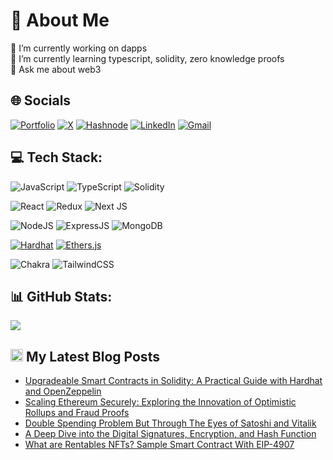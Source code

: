 # 💫 About Me

🔭 I’m currently working on dapps<br>
🌱 I’m currently learning typescript, solidity, zero knowledge proofs<br>
💬 Ask me about web3<br>

## 🌐 Socials

[![Portfolio](https://img.shields.io/badge/Portfolio-255E63?style=for-the-badge&logo=About.me&logoColor=white)](www.emreaslan.dev)
[![X](https://img.shields.io/badge/X-000000?style=for-the-badge&logo=x&logoColor=white
)](https://twitter.com/blockenddev)
[![Hashnode](https://img.shields.io/badge/Hashnode-2962FF?style=for-the-badge&logo=hashnode&logoColor=white)](https://emreaslan.hashnode.dev/)
[![LinkedIn](https://img.shields.io/badge/LinkedIn-0077B5?style=for-the-badge&logo=linkedin&logoColor=white)](https://www.linkedin.com/in/emreaslan7/)
[![Gmail](https://img.shields.io/badge/Gmail-D14836?style=for-the-badge&logo=gmail&logoColor=white)](emreaslan.eth@gmail.com)

## 💻 Tech Stack:

![JavaScript](https://img.shields.io/badge/javascript-%23323330.svg?style=for-the-badge&logo=javascript&logoColor=%23F7DF1E)
![TypeScript](https://img.shields.io/badge/TypeScript-007ACC?style=for-the-badge&logo=typescript&logoColor=white)
![Solidity](https://img.shields.io/badge/Solidity-e6e6e6?style=for-the-badge&logo=solidity&logoColor=black)

![React](https://img.shields.io/badge/react-%2320232a.svg?style=for-the-badge&logo=react&logoColor=%2361DAFB)
![Redux](https://img.shields.io/badge/redux-%23593d88.svg?style=for-the-badge&logo=redux&logoColor=white)
![Next JS](https://img.shields.io/badge/Next-black?style=for-the-badge&logo=next.js&logoColor=white)

![NodeJS](https://img.shields.io/badge/Node.js-339933.svg?style=for-the-badge&logo=nodedotjs&logoColor=white)
![ExpressJS](https://img.shields.io/badge/Express-000000.svg?style=for-the-badge&logo=Express&logoColor=white)
![MongoDB](https://img.shields.io/badge/MongoDB-4EA94B?style=for-the-badge&logo=mongodb&logoColor=white)

[![Hardhat](https://img.shields.io/badge/Hardhat-FAD000?style=for-the-badge&labelColor=000000)](https://hardhat.org)
[![Ethers.js](https://img.shields.io/badge/ethers.js-%23338BAC.svg?style=for-the-badge&logo=ethereum&logoColor=white)](https://github.com/ethers-io/ethers.js)

![Chakra](https://img.shields.io/badge/chakra-%234ED1C5.svg?style=for-the-badge&logo=chakraui&logoColor=white)
![TailwindCSS](https://img.shields.io/badge/tailwindcss-%2338B2AC.svg?style=for-the-badge&logo=tailwind-css&logoColor=white)

## 📊 GitHub Stats:

![](https://github-profile-summary-cards.vercel.app/api/cards/profile-details?username=emreaslan7&theme=github_dark)

<!-- LAST-TWEET:START -->
<!-- LAST-TWEET:END -->

## <img src="https://pic.sopili.net/pub/emoji/twitter/2/72x72/1f4dc.png" width=20 height=20> My Latest Blog Posts

<!-- BLOG-POST-LIST:START -->
- [Upgradeable Smart Contracts in Solidity: A Practical Guide with Hardhat and OpenZeppelin](https://emreaslan.hashnode.dev/upgradeable-smart-contracts-in-solidity-a-practical-guide-with-hardhat-and-openzeppelin)
- [Scaling Ethereum Securely: Exploring the Innovation of Optimistic Rollups and Fraud Proofs](https://emreaslan.hashnode.dev/scaling-ethereum-securely-exploring-the-innovation-of-optimistic-rollups-and-fraud-proofs)
- [Double Spending Problem But Through The Eyes of  Satoshi and Vitalik](https://emreaslan.hashnode.dev/double-spending-problem-but-through-the-eyes-of-satoshi-and-vitalik)
- [A Deep Dive into the Digital Signatures, Encryption, and Hash Function](https://emreaslan.hashnode.dev/a-deep-dive-into-the-digital-signatures-encryption-and-hash-function)
- [What are Rentables NFTs? Sample Smart Contract With EIP-4907](https://emreaslan.hashnode.dev/what-are-rentables-nfts-eip-4907)
<!-- BLOG-POST-LIST:END -->

